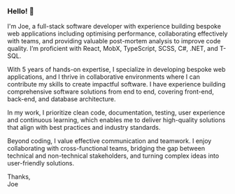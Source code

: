 ### Hello! 👋

I'm Joe, a full-stack software developer with experience building bespoke web applications including optimising performance, collaborating effectively with teams, and providing valuable post-mortem analysis to improve code quality. I’m proficient with React, MobX, TypeScript, SCSS, C#, .NET, and T-SQL.

With 5 years of hands-on expertise, I specialize in developing bespoke web applications, and I thrive in collaborative environments where I can contribute my skills to create impactful software. I have experience building comprehensive software solutions from end to end, covering front-end, back-end, and database architecture.

In my work, I prioritize clean code, documentation, testing, user experience and continuous learning, which enables me to deliver high-quality solutions that align with best practices and industry standards.

Beyond coding, I value effective communication and teamwork. I enjoy collaborating with cross-functional teams, bridging the gap between technical and non-technical stakeholders, and turning complex ideas into user-friendly solutions.

Thanks,\
Joe
